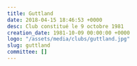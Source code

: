 ```yaml
---
title: Guttland
date: 2018-04-15 18:46:53 +0000
desc: Club constitué le 9 octobre 1981
creation_date: 1981-10-09 00:00:00 +0000
logo: "/assets/media/clubs/guttland.jpg"
slug: guttland
committee: []
---
```

